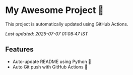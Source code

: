 # My Awesome Project 🚀

This project is automatically updated using GitHub Actions.

_Last updated: 2025-07-07 01:08:47 IST_

## Features
- Auto-update README using Python 🐍
- Auto Git push with GitHub Actions 🤖
